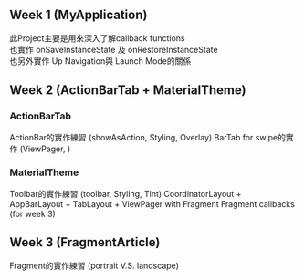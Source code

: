 ## Week 1 (MyApplication)

此Project主要是用來深入了解callback functions  
也實作 onSaveInstanceState 及 onRestoreInstanceState  
也另外實作 Up Navigation與 Launch Mode的關係  

## Week 2 (ActionBarTab + MaterialTheme)

### ActionBarTab
ActionBar的實作練習 (showAsAction, Styling, Overlay)
BarTab for swipe的實作 (ViewPager, )

### MaterialTheme
Toolbar的實作練習 (toolbar, Styling, Tint)
CoordinatorLayout + AppBarLayout + TabLayout + ViewPager with Fragment
Fragment callbacks (for week 3)

## Week 3 (FragmentArticle)

Fragment的實作練習 (portrait V.S. landscape)
